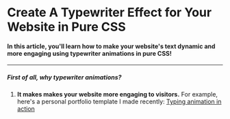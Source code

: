 # Create A Typewriter Effect for Your Website in Pure CSS

#### In this article, you'll learn how to make your website's text dynamic and more engaging using typewriter animations in pure CSS!

***********
##### First of all, why typewriter animations?

1. **It makes makes your website more engaging to visitors.**
For example, here's a personal portfolio template I made recently:
[Typing animation in action](https://github.com/MattNikonorov/Typing-Animation-in-CSS/blob/main/typewriter.gif)



